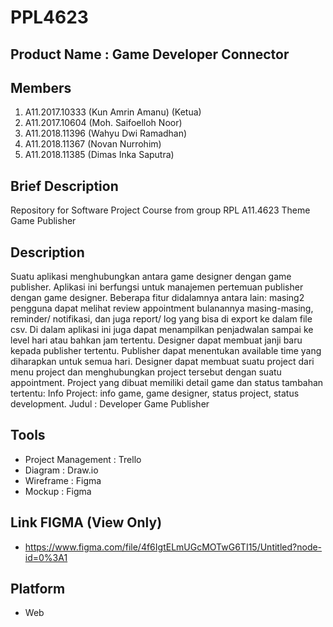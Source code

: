 # PPL4623

## Product Name : Game Developer Connector

## Members

1. A11.2017.10333 (Kun Amrin Amanu) (Ketua)
2. A11.2017.10604 (Moh. Saifoelloh Noor)
3. A11.2018.11396 (Wahyu Dwi Ramadhan)
4. A11.2018.11367 (Novan Nurrohim)
5. A11.2018.11385 (Dimas Inka Saputra)

## Brief Description

Repository for Software Project Course from group RPL A11.4623 Theme Game Publisher

## Description

Suatu aplikasi menghubungkan antara game designer dengan game publisher. Aplikasi ini berfungsi untuk manajemen pertemuan publisher dengan game designer. Beberapa fitur didalamnya antara lain: masing2 pengguna dapat melihat review appointment bulanannya masing-masing, reminder/ notifikasi, dan juga report/ log yang bisa di export ke dalam file csv. Di dalam aplikasi ini juga dapat menampilkan penjadwalan sampai ke level hari atau bahkan jam tertentu. Designer dapat membuat janji baru kepada publisher tertentu. Publisher dapat menentukan available time yang diharapkan untuk semua hari. Designer dapat membuat suatu project dari menu project dan menghubungkan project tersebut dengan suatu appointment. Project yang dibuat memiliki detail game dan status tambahan tertentu: Info Project: info game, game designer, status project, status development. Judul : Developer Game Publisher

## Tools 
- Project Management : Trello
- Diagram : Draw.io
- Wireframe : Figma
- Mockup : Figma

## Link FIGMA (View Only)
- https://www.figma.com/file/4f6IgtELmUGcMOTwG6TI15/Untitled?node-id=0%3A1

## Platform 
- Web
